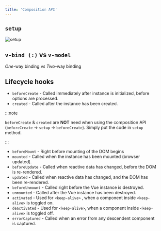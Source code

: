 ```yaml
---
title: 'Composition API'
---
```


## `setup`

![setup](https://i.imgur.com/Xrx59o2.png)

## `v-bind (:)` vs `v-model`

_One_-way binding vs _Two_-way binding

## Lifecycle hooks

- `beforeCreate` - Called immediately after instance is initialized, before options are processed.
- `created` - Called after the instance has been created.

:::note

`beforeCreate` & `created` are **NOT** need when using the composition API (`beforeCreate` &rarr; `setup` &rarr; `beforeCreate`). Simply put the code in `setup` method.

:::

- `beforeMount` - Right before mounting of the DOM begins
- `mounted` - Called when the instance has been mounted (browser updated).
- `beforeUpdate` - Called when reactive data has changed, before the DOM is re-rendered.
- `updated` - Called when reactive data has changed, and the DOM has been re-rendered.
- `beforeUnmount` - Called right before the Vue instance is destroyed.
- `unmounted` - Called after the Vue instance has been destroyed.
- `activated` - Used for `<keep-alive>` , when a component inside `<keep-alive>` is toggled on.
- `deactivated` - Used for `<keep-alive>`, when a component inside `<keep-alive>` is toggled off.
- `errorCaptured` - Called when an error from any descendent component is captured.
